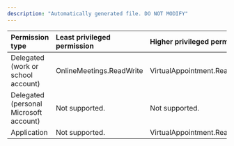 ```yaml
---
description: "Automatically generated file. DO NOT MODIFY"
---
```


|Permission type|Least privileged permission|Higher privileged permissions|
|:---|:---|:---|
|Delegated (work or school account)|OnlineMeetings.ReadWrite|VirtualAppointment.ReadWrite|
|Delegated (personal Microsoft account)|Not supported.|Not supported.|
|Application|Not supported.|VirtualAppointment.ReadWrite.All|

